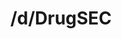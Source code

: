 ---
title: /d/DrugSEC
link_onion: http://vworp2mspe566cws.onion/to/dread/74f997cc3a
tags:
  - drugsec
---